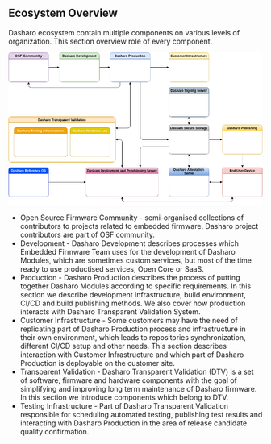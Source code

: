 Ecosystem Overview
------------------

Dasharo ecosystem contain multiple components on various levels of
organization. This section overview role of every component.

![](../images/ecosystem_overview.png)



* Open Source Firmware Community - semi-organised collections of contributors
  to projects related to embedded firmware. Dasharo project contributors are
  part of OSF community.
* Development - Dasharo Development describes processes which Embedded Firmware
  Team uses for the development of Dasharo Modules, which are sometimes custom
  services, but most of the time ready to use productised services, Open Core
  or SaaS.
* Production - Dasharo Production describes the process of putting together Dasharo
  Modules according to specific requirements. In this section we describe
  development infrastructure, build environment, CI/CD and build publishing
  methods. We also cover how production interacts with Dasharo Transparent
  Validation System.
* Customer Infrastructure - Some customers may have the need of replicating part of
  Dasharo Production process and infrastructure in their own environment, which
  leads to repositories synchronization, different CI/CD setup and other needs.
  This section describes interaction with Customer Infrastructure and which part
  of Dasharo Production is deployable on the customer site.
* Transparent Validation - Dasharo Transparent Validation (DTV) is a set of
  software, firmware and hardware components with the goal of simplifying and
  improving long term maintenance of Dasharo firmware. In this section we
  introduce components which belong to DTV.
* Testing Infrastructure - Part of Dasharo Transparent Validation responsible
  for scheduling automated testing, publishing test results and interacting
  with Dasharo Production in the area of release candidate quality confirmation.

<!--
* Hardware Laboratory
* Secure Storage
* Signing Server
* Attestation Server
* Deployment and Provisioning Server
* Reference OS
* Publishing Server
* End User Device
-->
